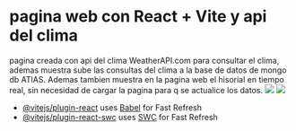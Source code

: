 # pagina web con React + Vite y api del clima

pagina creada con api del clima  WeatherAPI.com para consultar el clima, ademas muestra sube las consultas del clima a la base de datos de mongo db ATlAS. Ademas tambien muestra en la pagina web el hisorial en tiempo real, sin necesidad de cargar la pagina para q se actualice los datos.
![]([ruta/a/la/imagen.png](https://github.com/m4nu98/prueba/blob/master/Captura%20de%20pantalla%202024-06-07%20195447.png))
![](https://github.com/m4nu98/prueba/blob/master/Captura%20de%20pantalla%202024-06-07%20195523.png)


- [@vitejs/plugin-react](https://github.com/vitejs/vite-plugin-react/blob/main/packages/plugin-react/README.md) uses [Babel](https://babeljs.io/) for Fast Refresh
- [@vitejs/plugin-react-swc](https://github.com/vitejs/vite-plugin-react-swc) uses [SWC](https://swc.rs/) for Fast Refresh
